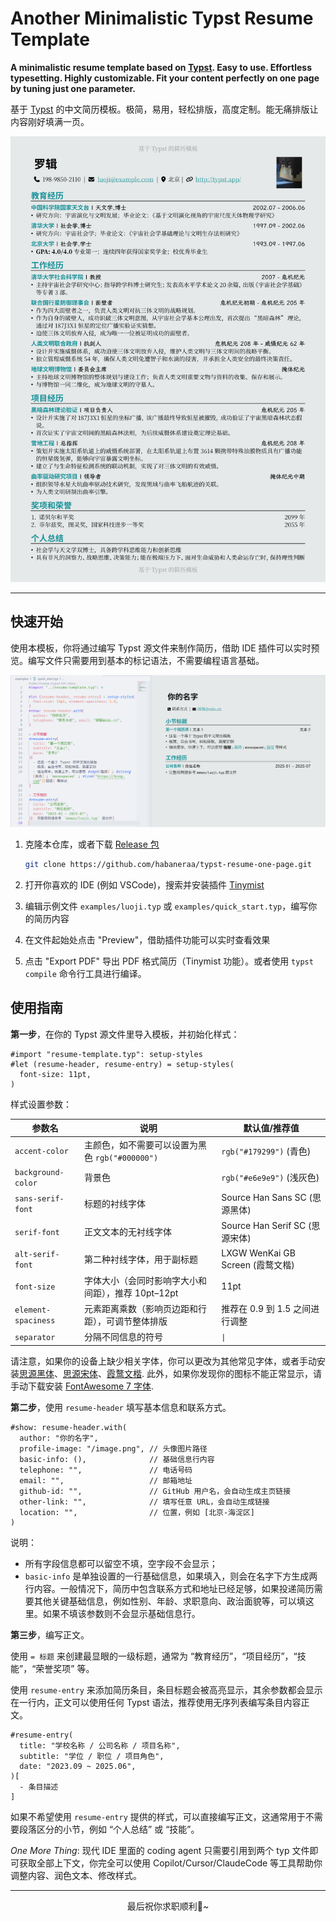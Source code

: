 # Another Minimalistic Typst Resume Template

**A minimalistic resume template based on [Typst](https://typst.app/). Easy to use. Effortless typesetting. Highly customizable. Fit your content perfectly on one page by tuning just one parameter.**

基于 [Typst](https://typst.app/) 的中文简历模板。极简，易用，轻松排版，高度定制。能无痛排版让内容刚好填满一页。

![简历效果预览](assets/luoji.png)

---

## 快速开始

使用本模板，你将通过编写 Typst 源文件来制作简历，借助 IDE 插件可以实时预览。编写文件只需要用到基本的标记语法，不需要编程语言基础。

![教程示例](assets/tutorial.png)

1. 克隆本仓库，或者下载 [Release 包](https://github.com/habaneraa/typst-resume-one-page/releases)
   ```bash
   git clone https://github.com/habaneraa/typst-resume-one-page.git
   ```

2. 打开你喜欢的 IDE (例如 VSCode)，搜索并安装插件 [Tinymist](https://github.com/Myriad-Dreamin/tinymist)

3. 编辑示例文件 `examples/luoji.typ` 或 `examples/quick_start.typ`，编写你的简历内容

4. 在文件起始处点击 "Preview"，借助插件功能可以实时查看效果

5. 点击 "Export PDF" 导出 PDF 格式简历（Tinymist 功能）。或者使用 `typst compile` 命令行工具进行编译。

## 使用指南

**第一步**，在你的 Typst 源文件里导入模板，并初始化样式：

```typst
#import "resume-template.typ": setup-styles
#let (resume-header, resume-entry) = setup-styles(
  font-size: 11pt,
)
```

样式设置参数：

| 参数名 | 说明 | 默认值/推荐值 |
|---------------------|------------------------------|-------------------|
| `accent-color`      | 主颜色，如不需要可以设置为黑色 `rgb("#000000")` | `rgb("#179299")` (青色) |
| `background-color`  | 背景色 | `rgb("#e6e9e9")` (浅灰色) |
| `sans-serif-font`   | 标题的衬线字体 | Source Han Sans SC (思源黑体) |
| `serif-font`        | 正文文本的无衬线字体 | Source Han Serif SC (思源宋体) |
| `alt-serif-font`    | 第二种衬线字体，用于副标题 | LXGW WenKai GB Screen (霞鹜文楷) |
| `font-size`         | 字体大小（会同时影响字大小和间距），推荐 10pt–12pt | 11pt |
| `element-spaciness` | 元素距离乘数（影响页边距和行距），可调节整体排版 | 推荐在 0.9 到 1.5 之间进行调整 |
| `separator`         | 分隔不同信息的符号 | ` \| ` |

请注意，如果你的设备上缺少相关字体，你可以更改为其他常见字体，或者手动安装[思源黑体](https://github.com/adobe-fonts/source-han-sans)、[思源宋体](https://github.com/adobe-fonts/source-han-serif)、[霞鹜文楷](https://github.com/lxgw/LxgwWenKai-Screen). 此外，如果你发现你的图标不能正常显示，请手动下载安装 [FontAwesome 7 字体](https://fontawesome.com/download).

**第二步**，使用 `resume-header` 填写基本信息和联系方式。

```typst
#show: resume-header.with(
  author: "你的名字",
  profile-image: "/image.png", // 头像图片路径
  basic-info: (),              // 基础信息行内容
  telephone: "",               // 电话号码
  email: "",                   // 邮箱地址
  github-id: "",               // GitHub 用户名，会自动生成主页链接
  other-link: "",              // 填写任意 URL，会自动生成链接
  location: "",                // 位置，例如 [北京-海淀区]
)
```

说明：
- 所有字段信息都可以留空不填，空字段不会显示；
- `basic-info` 是单独设置的一行基础信息，如果填入，则会在名字下方生成两行内容。一般情况下，简历中包含联系方式和地址已经足够，如果投递简历需要其他关键基础信息，例如性别、年龄、求职意向、政治面貌等，可以填这里。如果不填该参数则不会显示基础信息行。

**第三步**，编写正文。

使用 `= 标题` 来创建最显眼的一级标题，通常为 “教育经历”，“项目经历”，“技能”，“荣誉奖项” 等。

使用 `resume-entry` 来添加简历条目，条目标题会被高亮显示，其余参数都会显示在一行内，正文可以使用任何 Typst 语法，推荐使用无序列表编写条目内容正文。

```typst
#resume-entry(
  title: "学校名称 / 公司名称 / 项目名称",
  subtitle: "学位 / 职位 / 项目角色",
  date: "2023.09 ~ 2025.06",
)[
  - 条目描述
]
```

如果不希望使用 `resume-entry` 提供的样式，可以直接编写正文，这通常用于不需要段落区分的小节，例如 “个人总结” 或 “技能”。

*One More Thing*: 现代 IDE 里面的 coding agent 只需要引用到两个 typ 文件即可获取全部上下文，你完全可以使用 Copilot/Cursor/ClaudeCode 等工具帮助你调整内容、润色文本、修改样式。

---

<p align="center">最后祝你求职顺利🥰~ </p>
